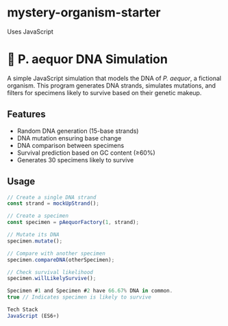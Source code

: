 # mystery-organism-starter
Uses JavaScript

# 🧬 P. aequor DNA Simulation

A simple JavaScript simulation that models the DNA of *P. aequor*, a fictional organism. This program generates DNA strands, simulates mutations, and filters for specimens likely to survive based on their genetic makeup.

## Features

- Random DNA generation (15-base strands)
- DNA mutation ensuring base change
- DNA comparison between specimens
- Survival prediction based on GC content (≥60%)
- Generates 30 specimens likely to survive

## Usage

```js
// Create a single DNA strand
const strand = mockUpStrand();

// Create a specimen
const specimen = pAequorFactory(1, strand);

// Mutate its DNA
specimen.mutate();

// Compare with another specimen
specimen.compareDNA(otherSpecimen);

// Check survival likelihood
specimen.willLikelySurvive();

Specimen #1 and Specimen #2 have 66.67% DNA in common.
true // Indicates specimen is likely to survive

Tech Stack
JavaScript (ES6+)
